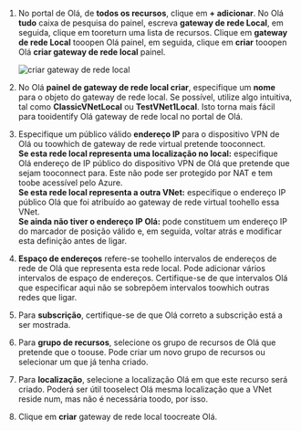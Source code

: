 1. No portal de Olá, de **todos os recursos**, clique em **+ adicionar**. No Olá **tudo** caixa de pesquisa do painel, escreva **gateway de rede Local**, em seguida, clique em tooreturn uma lista de recursos. Clique em **gateway de rede Local** tooopen Olá painel, em seguida, clique em **criar** tooopen Olá **criar gateway de rede local** painel.
   
    ![criar gateway de rede local](./media/vpn-gateway-add-lng-rm-portal-include/lng.png)

2. No Olá **painel de gateway de rede local criar**, especifique um **nome** para o objeto do gateway de rede local. Se possível, utilize algo intuitiva, tal como **ClassicVNetLocal** ou **TestVNet1Local**. Isto torna mais fácil para tooidentify Olá gateway de rede local no portal de Olá.
3. Especifique um público válido **endereço IP** para o dispositivo VPN de Olá ou toowhich de gateway de rede virtual pretende tooconnect.<br>**Se esta rede local representa uma localização no local:** especifique Olá endereço de IP público do dispositivo VPN de Olá que pretende que sejam tooconnect para. Este não pode ser protegido por NAT e tem toobe acessível pelo Azure.<br>**Se esta rede local representa a outra VNet:** especifique o endereço IP público Olá que foi atribuído ao gateway de rede virtual toohello essa VNet.<br>**Se ainda não tiver o endereço IP Olá:** pode constituem um endereço IP do marcador de posição válido e, em seguida, voltar atrás e modificar esta definição antes de ligar.
4. **Espaço de endereços** refere-se toohello intervalos de endereços de rede de Olá que representa esta rede local. Pode adicionar vários intervalos de espaço de endereços. Certifique-se de que intervalos Olá que especificar aqui não se sobrepõem intervalos toowhich outras redes que ligar.
5. Para **subscrição**, certifique-se de que Olá correto a subscrição está a ser mostrada.
6. Para **grupo de recursos**, selecione os grupo de recursos de Olá que pretende que o toouse. Pode criar um novo grupo de recursos ou selecionar um que já tenha criado.
7. Para **localização**, selecione a localização Olá em que este recurso será criado. Poderá ser útil tooselect Olá mesma localização que a VNet reside num, mas não é necessária toodo, por isso.
8. Clique em **criar** gateway de rede local toocreate Olá.

